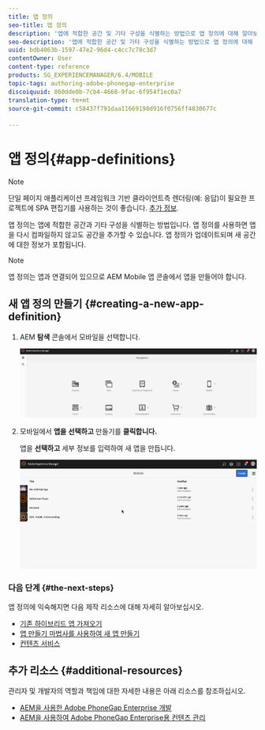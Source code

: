 ```yaml
---
title: 앱 정의
seo-title: 앱 정의
description: '앱에 적합한 공간 및 기타 구성을 식별하는 방법으로 앱 정의에 대해 알아보려면 이 페이지를 따르십시오. 앱 정의를 사용하면 앱을 다시 컴파일하지 않고도 공간을 추가할 수 있습니다. '
seo-description: '앱에 적합한 공간 및 기타 구성을 식별하는 방법으로 앱 정의에 대해 알아보려면 이 페이지를 따르십시오. 앱 정의를 사용하면 앱을 다시 컴파일하지 않고도 공간을 추가할 수 있습니다. '
uuid: bdb4063b-1597-47e2-96d4-c4cc7c78c3d7
contentOwner: User
content-type: reference
products: SG_EXPERIENCEMANAGER/6.4/MOBILE
topic-tags: authoring-adobe-phonegap-enterprise
discoiquuid: 860dde0b-7cb4-4668-9fac-6f954f1ec0a7
translation-type: tm+mt
source-git-commit: c58437f791daa11669198d916f0756ff4830677c

---
```



# 앱 정의{#app-definitions}

>[!NOTE]
>
>단일 페이지 애플리케이션 프레임워크 기반 클라이언트측 렌더링(예: 응답)이 필요한 프로젝트에 SPA 편집기를 사용하는 것이 좋습니다. [추가 정보](/help/sites-developing/spa-overview.md).

앱 정의는 앱에 적합한 공간과 기타 구성을 식별하는 방법입니다. 앱 정의를 사용하면 앱을 다시 컴파일하지 않고도 공간을 추가할 수 있습니다. 앱 정의가 업데이트되며 새 공간에 대한 정보가 포함됩니다.

>[!NOTE]
>
>앱 정의는 앱과 연결되어 있으므로 AEM Mobile 앱 콘솔에서 앱을 만들어야 합니다.

## 새 앱 정의 만들기 {#creating-a-new-app-definition}

1. AEM **탐색** 콘솔에서 모바일을 선택합니다.

   ![chlimage_1-170](assets/chlimage_1-170.png)

1. 모바일에서 **앱을** **선택하고** 만들기를 **클릭합니다.**

   앱을 **선택하고** 세부 정보를 입력하여 새 앱을 만듭니다.

   ![chlimage_1-11](assets/chlimage_1-11.gif)

### 다음 단계 {#the-next-steps}

앱 정의에 익숙해지면 다음 제작 리소스에 대해 자세히 알아보십시오.

* [기존 하이브리드 앱 가져오기](/help/mobile/phonegap-adding-content-to-imported-app.md)
* [앱 만들기 마법사를 사용하여 새 앱 만들기](/help/mobile/phonegap-create-new-app.md)
* [컨텐츠 서비스](/help/mobile/develop-content-as-a-service.md)

## 추가 리소스 {#additional-resources}

관리자 및 개발자의 역할과 책임에 대한 자세한 내용은 아래 리소스를 참조하십시오.

* [AEM을 사용한 Adobe PhoneGap Enterprise 개발](/help/mobile/developing-in-phonegap.md)
* [AEM을 사용하여 Adobe PhoneGap Enterprise용 컨텐츠 관리](/help/mobile/administer-phonegap.md)

